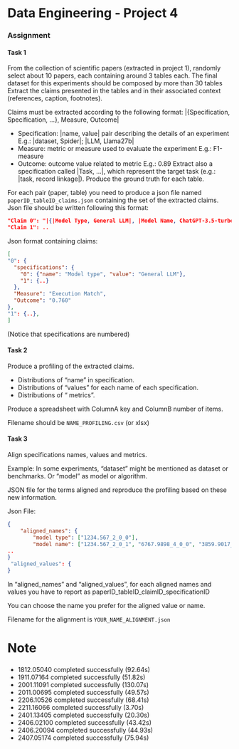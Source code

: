 # Data Engineering - Project 4

### Assignment
#### Task 1
From the collection of scientific papers (extracted in project 1), randomly select about 10 papers, each containing around 3 tables each.
The final dataset for this experiments should be composed by more than 30 tables
Extract the claims presented in the tables and in their associated context (references, caption, footnotes). 

Claims must be extracted according to the following format: |{Specification, Specification, …}, Measure, Outcome|
  - Specification: |name, value| pair describing the details of an experiment E.g.: |dataset, Spider|; |LLM, Llama27b|
  - Measure: metric or measure used to evaluate the experiment E.g.: F1-measure
  - Outcome: outcome value related to metric E.g.: 0.89
Extract also a specification called |Task, ...|, which represent the target task (e.g.: |task, record linkage|).
Produce the ground truth for each table.

For each pair (paper, table) you need to produce a json file named `paperID_tableID_claims.json` containing the set of the extracted claims.
Json file should be written following this format:
```json
"Claim 0": "|{|Model Type, General LLM|, |Model Name, ChatGPT-3.5-turbo|, |Parameter Size, 175B|, |Dataset, Spider dev|, |Difficulty Level, 1|}, Execution Match , 0.760|"
"Claim 1": ..
```
Json format containing claims: 
```json
[
"0": {
  "specifications": {
    "0": {"name": "Model type", "value": "General LLM"},
    "1": {..}
  },
  "Measure": "Execution Match",
  "Outcome": "0.760"
},
"1": {..},
]
```
(Notice that specifications are numbered)

#### Task 2

Produce a profiling of the extracted claims.
- Distributions of “name” in specification.
- Distributions of “values” for each name of each specification.
- Distributions of “ metrics”.

Produce a spreadsheet with ColumnA key and ColumnB number of items.

Filename should be `NAME_PROFILING.csv` (or xlsx)

#### Task 3
Align specifications names, values and metrics. 

Example:
In some experiments, “dataset” might be mentioned as dataset or benchmarks. Or “model” as model or algorithm.

JSON file for the terms aligned and reproduce the profiling based on these new information. 

Json File: 
```json
{
    "aligned_names": {
        "model type": ["1234.567_2_0_0"],
        "model name": ["1234.567_2_0_1", "6767.9898_4_0_0", "3859.9017_1_0_0"],
..
}
 "aligned_values": {
}
```
In “aligned_names” and “aligned_values”, for each aligned names and values you have to report as paperID_tableID_claimID_specificationID

You can choose the name you prefer for the aligned value or name.

Filename for the alignment is `YOUR_NAME_ALIGNMENT.json`


# Note
### 
- 1812.05040 completed successfully (92.64s)
- 1911.07164 completed successfully (51.82s)
- 2001.11091 completed successfully (130.07s)
- 2011.00695 completed successfully (49.57s)
- 2206.10526 completed successfully (68.41s)
- 2211.16066 completed successfully (3.70s)
- 2401.13405 completed successfully (20.30s)
- 2406.02100 completed successfully (43.42s)
- 2406.20094 completed successfully (44.93s)
- 2407.05174 completed successfully (75.94s)






